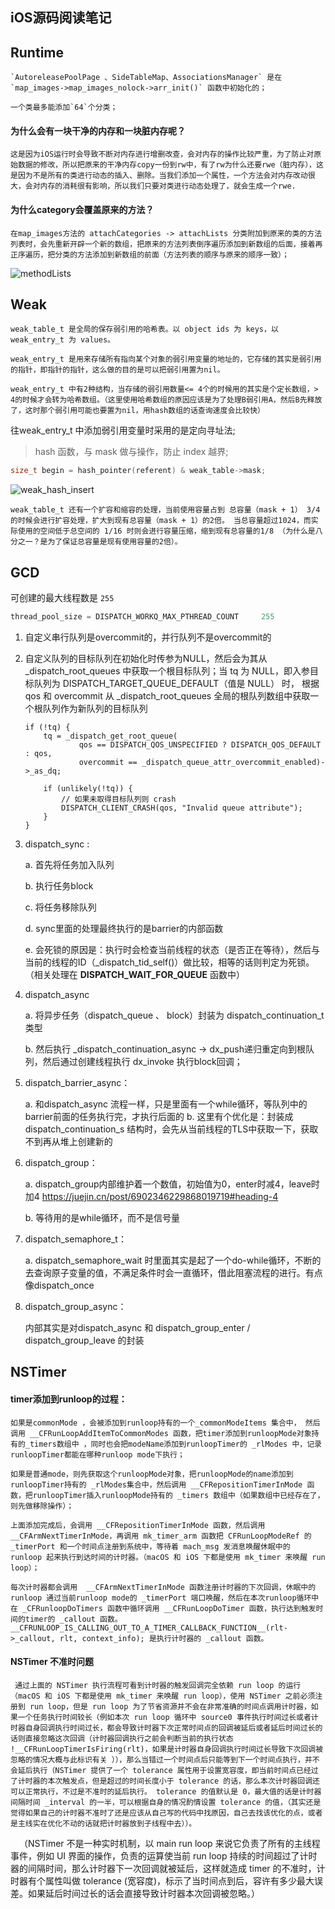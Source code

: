 ## iOS源码阅读笔记

## Runtime

    `AutoreleasePoolPage 、SideTableMap、AssociationsManager` 是在`map_images->map_images_nolock->arr_init()` 函数中初始化的；

    一个类最多能添加`64`个分类；

#### 为什么会有一块干净的内存和一块脏内存呢？
    这是因为iOS运行时会导致不断对内存进行增删改查，会对内存的操作比较严重，为了防止对原始数据的修改，所以把原来的干净内存copy一份到rw中，有了rw为什么还要rwe（脏内存），这是因为不是所有的类进行动态的插入、删除。当我们添加一个属性，一个方法会对内存改动很大，会对内存的消耗很有影响，所以我们只要对类进行动态处理了，就会生成一个rwe.
	
	
#### 为什么category会覆盖原来的方法？
	在map_images方法的 attachCategories -> attachLists 分类附加到原来的类的方法列表时，会先重新开辟一个新的数组，把原来的方法列表倒序遍历添加到新数组的后面，接着再正序遍历，把分类的方法添加到新数组的前面（方法列表的顺序与原来的顺序一致）；

![methodLists](../ArticleImageResources/OpenSource/iOS/Runtime_AttackMethodLists.png)

## Weak

	weak_table_t 是全局的保存弱引用的哈希表。以 object ids 为 keys，以 weak_entry_t 为 values。
	
	weak_entry_t 是用来存储所有指向某个对象的弱引用变量的地址的，它存储的其实是弱引用的指针，即指针的指针，这么做的目的是可以把弱引用置为nil。
	
	weak_entry_t 中有2种结构，当存储的弱引用数量<= 4个的时候用的其实是个定长数组，> 4的时候才会转为哈希数组。（这里使用哈希数组的原因应该是为了处理B弱引用A，然后B先释放了，这时那个弱引用可能也要置为nil，用hash数组的话查询速度会比较快）

往weak_entry_t 中添加弱引用变量时采用的是定向寻址法;

> hash 函数，与 mask 做与操作，防止 index 越界;

```c
size_t begin = hash_pointer(referent) & weak_table->mask;
```

![weak_hash_insert](../ArticleImageResources/OpenSource/iOS/Runtime_WeakHashInsert.png)


    weak_table_t 还有一个扩容和缩容的处理，当前使用容量占到 总容量（mask + 1） 3/4 的时候会进行扩容处理，扩大到现有总容量（mask + 1）的2倍。 当总容量超过1024，而实际使用的空间低于总空间的 1/16 时则会进行容量压缩，缩到现有总容量的1/8 （为什么是八分之一？是为了保证总容量是现有使用容量的2倍）。

## GCD

可创建的最大线程数是 `255`
```c
thread_pool_size = DISPATCH_WORKQ_MAX_PTHREAD_COUNT     255 
```
	
1. 自定义串行队列是overcommit的，并行队列不是overcommit的

2. 自定义队列的目标队列在初始化时传参为NULL，然后会为其从_dispatch_root_queues 中获取一个根目标队列；当 tq 为 NULL，即入参目标队列为 DISPATCH_TARGET_QUEUE_DEFAULT（值是 NULL） 时， 根据 qos 和 overcommit 从 _dispatch_root_queues 全局的根队列数组中获取一个根队列作为新队列的目标队列

    ```objc
    if (!tq) {
        tq = _dispatch_get_root_queue(
                qos == DISPATCH_QOS_UNSPECIFIED ? DISPATCH_QOS_DEFAULT : qos,
                overcommit == _dispatch_queue_attr_overcommit_enabled)->_as_dq;
                
        if (unlikely(!tq)) {
            // 如果未取得目标队列则 crash
            DISPATCH_CLIENT_CRASH(qos, "Invalid queue attribute");
        }
    }
    ```

3. dispatch_sync :

    a. 首先将任务加入队列

    b. 执行任务block

    c. 将任务移除队列

    d. sync里面的处理最终执行的是barrier的内部函数

    e. 会死锁的原因是：执行时会检查当前线程的状态（是否正在等待），然后与当前的线程的ID（_dispatch_tid_self()）做比较，相等的话则判定为死锁。（相关处理在 __DISPATCH_WAIT_FOR_QUEUE__ 函数中）

4. dispatch_async

	a. 将异步任务（dispatch_queue 、 block）封装为 dispatch_continuation_t 类型

	b. 然后执行 _dispatch_continuation_async -> dx_push递归重定向到根队列，然后通过创建线程执行 dx_invoke 执行block回调；

5. dispatch_barrier_async：

	a. 和dispatch_async 流程一样，只是里面有一个while循环，等队列中的barrier前面的任务执行完，才执行后面的
	b. 这里有个优化是：封装成 dispatch_continuation_s 结构时，会先从当前线程的TLS中获取一下，获取不到再从堆上创建新的

6. dispatch_group：

	a. dispatch_group内部维护着一个数值，初始值为0，enter时减4，leave时加4   https://juejin.cn/post/6902346229868019719#heading-4
	
    b. 等待用的是while循环，而不是信号量

7. dispatch_semaphore_t：

	a. dispatch_semaphore_wait 时里面其实是起了一个do-while循环，不断的去查询原子变量的值，不满足条件时会一直循环，借此阻塞流程的进行。有点像dispatch_once
	
8. dispatch_group_async：

	内部其实是对dispatch_async 和 dispatch_group_enter / dispatch_group_leave 的封装



## NSTimer

#### timer添加到runloop的过程：

	如果是commonMode ，会被添加到runloop持有的一个_commonModeItems 集合中， 然后调用 __CFRunLoopAddItemToCommonModes 函数，把timer添加到runloopMode对象持有的_timers数组中 ，同时也会把modeName添加到runloopTimer的 _rlModes 中，记录runloopTimer都能在哪种runloop mode下执行；
	
	如果是普通mode，则先获取这个runloopMode对象，把runloopMode的name添加到runloopTimer持有的 _rlModes集合中，然后调用 __CFRepositionTimerInMode 函数，把runloopTimer插入runloopMode持有的 _timers 数组中（如果数组中已经存在了，则先做移除操作）；
	
	上面添加完成后，会调用 __CFRepositionTimerInMode 函数，然后调用 __CFArmNextTimerInMode，再调用 mk_timer_arm 函数把 CFRunLoopModeRef 的 _timerPort 和一个时间点注册到系统中，等待着 mach_msg 发消息唤醒休眠中的 runloop 起来执行到达时间的计时器。（macOS 和 iOS 下都是使用 mk_timer 来唤醒 run loop）；
	
	每次计时器都会调用  __CFArmNextTimerInMode 函数注册计时器的下次回调，休眠中的runloop 通过当前runloop mode的 _timerPort 端口唤醒，然后在本次runloop循环中在 _CFRunloopDoTimers 函数中循环调用 __CFRunLoopDoTimer 函数，执行达到触发时间的timer的 _callout 函数。
	__CFRUNLOOP_IS_CALLING_OUT_TO_A_TIMER_CALLBACK_FUNCTION__(rlt->_callout, rlt, context_info); 是执行计时器的 _callout 函数。
	
	
#### NSTimer 不准时问题

	 通过上面的 NSTimer 执行流程可看到计时器的触发回调完全依赖 run loop 的运行（macOS 和 iOS 下都是使用 mk_timer 来唤醒 run loop），使用 NSTimer 之前必须注册到 run loop，但是 run loop 为了节省资源并不会在非常准确的时间点调用计时器，如果一个任务执行时间较长（例如本次 run loop 循环中 source0 事件执行时间过长或者计时器自身回调执行时间过长，都会导致计时器下次正常时间点的回调被延后或者延后时间过长的话则直接忽略这次回调（计时器回调执行之前会判断当前的执行状态 !__CFRunLoopTimerIsFiring(rlt)，如果是计时器自身回调执行时间过长导致下次回调被忽略的情况大概与此标识有关 ）），那么当错过一个时间点后只能等到下一个时间点执行，并不会延后执行（NSTimer 提供了一个 tolerance 属性用于设置宽容度，即当前时间点已经过了计时器的本次触发点，但是超过的时间长度小于 tolerance 的话，那么本次计时器回调还可以正常执行，不过是不准时的延后执行。 tolerance 的值默认是 0，最大值的话是计时器间隔时间 _interval 的一半，可以根据自身的情况酌情设置 tolerance 的值，（其实还是觉得如果自己的计时器不准时了还是应该从自己写的代码中找原因，自己去找该优化的点，或者是主线实在优化不动的话就把计时器放到子线程中去））。
 （NSTimer 不是一种实时机制，以 main run loop 来说它负责了所有的主线程事件，例如 UI 界面的操作，负责的运算使当前 run loop 持续的时间超过了计时器的间隔时间，那么计时器下一次回调就被延后，这样就造成 timer 的不准时，计时器有个属性叫做 tolerance (宽容度)，标示了当时间点到后，容许有多少最大误差。如果延后时间过长的话会直接导致计时器本次回调被忽略。）

